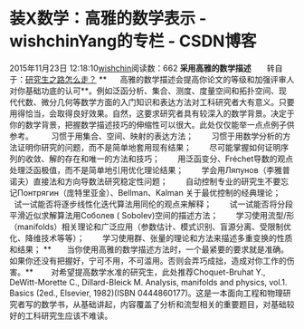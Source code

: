 # 装X数学：高雅的数学表示 - wishchinYang的专栏 - CSDN博客
2015年11月23日 12:18:10[wishchin](https://me.csdn.net/wishchin)阅读数：662
**采用高雅的数学描述**
      转自于：[研究生之路怎么走？](http://blog.csdn.net/hunnu_denny/article/details/12716103)
**      高雅的数学描述会提高你论文的等级和加强评审人对你基础功底的认可**。例如泛函分析、集合、测度、度量空间和拓扑空间、现代代数、微分几何等数学方面的入门知识和表达方法对工科研究者大有意义。只要用得恰当，会取得良好效果。自然，这要求研究者具有较深入的数学背景。决定于你的数学背景，把握数学描述技巧的伸缩性可以很大。此处仅仅能举一点点例子供参考。
       习惯于用集合、空间、映射的表达方法；
       习惯于用数学分析的方法证明你研究的问题，而不是简单地套用现有结果；
       尽可能掌握如何证明序列的收敛、解的存在和唯一的方法和技巧；
       用泛函变分、Fréchet导数的观点处理泛函极值，而不是简单地引用优化理论结果；
       学会用Ляпунов（李雅普诺夫）直接法和方向导数法研究稳定性问题；
       自动控制专业的研究生不要忘记Понтрягин（庞特里亚金）、Bellman、Kalman 关于最优控制的经典理论；
       试一试能否将逐步线性化迭代算法用同伦的观点来解释；
       试一试能否将分段平滑近似求解算法用Соболев ( Sobolev)空间的描述方法；
       学习使用流型/形（manifolds）相关理论和广泛应用（参数估计、模式识别、盲源分离、受限制优化、降维技术等等）；
       学习使用群、张量的理论和方法来描述多重变换的性质和结果；
**       当你使用高雅的数学描述方法时，一个最紧要的要求就是准确。如果你还没有把握好，宁可不用，不可滥用。否则会弄巧成拙，造成对你工作的伤害。**
       对希望提高数学水准的研究生，此处推荐Choquet-Bruhat Y., DeWitt-Morette C., Dillard-Bleick M. Analysis, manifolds and physics, vol.1. Basics (2ed., Elsevier, 1982)(ISBN 0444860177)。这是一本面向工程和物理研究者写的数学书，从基础讲起，内容覆盖了分析和流型相关的重要题目，对基础较好的工科研究生应该不难读。
